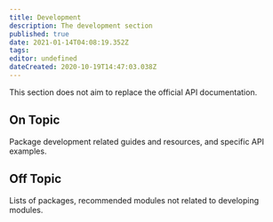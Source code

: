 ```yaml
---
title: Development
description: The development section
published: true
date: 2021-01-14T04:08:19.352Z
tags: 
editor: undefined
dateCreated: 2020-10-19T14:47:03.038Z
---
```


This section does not aim to replace the official API documentation.

## On Topic

Package development related guides and resources, and specific API examples.

## Off Topic

Lists of packages, recommended modules not related to developing modules.
